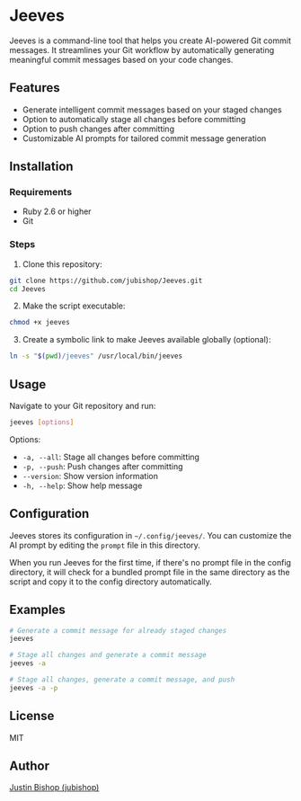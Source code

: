 # Jeeves

Jeeves is a command-line tool that helps you create AI-powered Git commit messages. It streamlines your Git workflow by automatically generating meaningful commit messages based on your code changes.

## Features

- Generate intelligent commit messages based on your staged changes
- Option to automatically stage all changes before committing
- Option to push changes after committing
- Customizable AI prompts for tailored commit message generation

## Installation

### Requirements

- Ruby 2.6 or higher
- Git

### Steps

1. Clone this repository:

```bash
git clone https://github.com/jubishop/Jeeves.git
cd Jeeves
```

2. Make the script executable:

```bash
chmod +x jeeves
```

3. Create a symbolic link to make Jeeves available globally (optional):

```bash
ln -s "$(pwd)/jeeves" /usr/local/bin/jeeves
```

## Usage

Navigate to your Git repository and run:

```bash
jeeves [options]
```

Options:

- `-a, --all`: Stage all changes before committing
- `-p, --push`: Push changes after committing
- `--version`: Show version information
- `-h, --help`: Show help message

## Configuration

Jeeves stores its configuration in `~/.config/jeeves/`. You can customize the AI prompt by editing the `prompt` file in this directory.

When you run Jeeves for the first time, if there's no prompt file in the config directory, it will check for a bundled prompt file in the same directory as the script and copy it to the config directory automatically.

## Examples

```bash
# Generate a commit message for already staged changes
jeeves

# Stage all changes and generate a commit message
jeeves -a

# Stage all changes, generate a commit message, and push
jeeves -a -p
```

## License

MIT

## Author

[Justin Bishop (jubishop)](https://github.com/jubishop)
